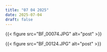 ```yaml
---
title: "07 04 2025"
date: 2025-07-04
draft: false
---
```

{{< figure src="BF_00074.JPG" alt="post" >}}

{{< figure src="BF_00124.JPG" alt="post" >}}
